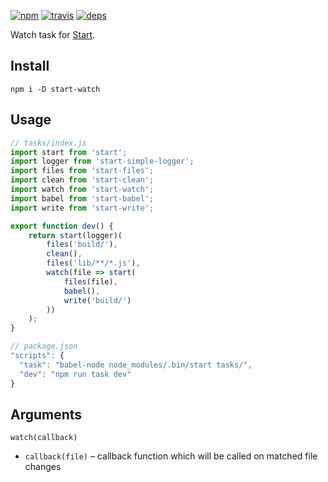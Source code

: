 [![npm](https://img.shields.io/npm/v/start-watch.svg?style=flat-square)](https://www.npmjs.com/package/start-watch)
[![travis](http://img.shields.io/travis/start-runner/watch.svg?style=flat-square)](https://travis-ci.org/start-runner/watch)
[![deps](https://img.shields.io/gemnasium/start-runner/watch.svg?style=flat-square)](https://gemnasium.com/start-runner/watch)

Watch task for [Start](https://github.com/start-runner/start).

## Install

```
npm i -D start-watch
```

## Usage

```js
// tasks/index.js
import start from 'start';
import logger from 'start-simple-logger';
import files from 'start-files';
import clean from 'start-clean';
import watch from 'start-watch';
import babel from 'start-babel';
import write from 'start-write';

export function dev() {
    return start(logger)(
        files('build/'),
        clean(),
        files('lib/**/*.js'),
        watch(file => start(
            files(file),
            babel(),
            write('build/')
        ))
    );
}
```

```js
// package.json
"scripts": {
  "task": "babel-node node_modules/.bin/start tasks/",
  "dev": "npm run task dev"
}
```

## Arguments

`watch(callback)`

* `callback(file)` – callback function which will be called on matched file changes
